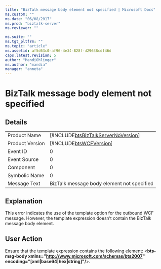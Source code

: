 ```yaml
---
title: "BizTalk message body element not specified | Microsoft Docs"
ms.custom: ""
ms.date: "06/08/2017"
ms.prod: "biztalk-server"
ms.reviewer: ""

ms.suite: ""
ms.tgt_pltfrm: ""
ms.topic: "article"
ms.assetid: af5d63c0-af96-4e34-828f-d29638cdf46d
caps.latest.revision: 5
author: "MandiOhlinger"
ms.author: "mandia"
manager: "anneta"
---
```

# BizTalk message body element not specified
## Details  
  
|                 |                                                                                    |
|-----------------|------------------------------------------------------------------------------------|
|  Product Name   | [!INCLUDE[btsBizTalkServerNoVersion](../includes/btsbiztalkservernoversion-md.md)] |
| Product Version |             [!INCLUDE[btsWCFVersion](../includes/btswcfversion-md.md)]             |
|    Event ID     |                                         0                                          |
|  Event Source   |                                         0                                          |
|    Component    |                                         0                                          |
|  Symbolic Name  |                                         0                                          |
|  Message Text   |                     BizTalk message body element not specified                     |
  
## Explanation  
 This error indicates the use of the template option for the outbound WCF message. However, the template expression doesn’t contain the BizTalk message body element.  
  
## User Action  
 Ensure that the template expression contains the following element: \<**bts-msg-body xmlns="<http://www.microsoft.com/schemas/bts2007>" encoding="[xml&#124;base64&#124;hex&#124;string]"/**\>.